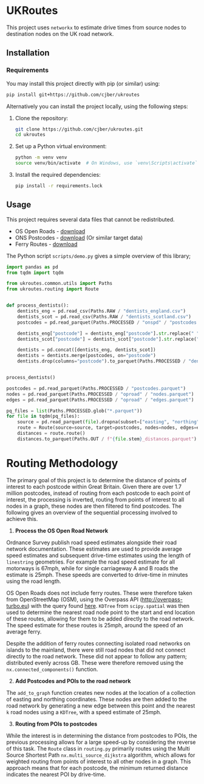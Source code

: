 # UKRoutes

This project uses `networkx` to estimate drive times from source nodes to destination nodes on the UK road network.

## Installation

### Requirements

You may install this project directly with pip (or similar) using:

```bash
pip install git+https://github.com/cjber/ukroutes
```

Alternatively you can install the project locally, using the following steps:

1. Clone the repository:
    ```bash
    git clone https://github.com/cjber/ukroutes.git
    cd ukroutes
    ```

2. Set up a Python virtual environment:
    ```bash
    python -m venv venv
    source venv/bin/activate  # On Windows, use `venv\Scripts\activate`
    ```

3. Install the required dependencies:
    ```bash
    pip install -r requirements.lock
    ```

## Usage

This project requires several data files that cannot be redistributed.

* OS Open Roads - [download](https://www.ordnancesurvey.co.uk/products/os-open-roads)
* ONS Postcodes - [download](https://geoportal.statistics.gov.uk/search?q=PRD_ONSPD&sort=Date%20Created%7Ccreated%7Cdesc) (Or similar target data)
* Ferry Routes - [download](http://overpass-turbo.eu/?q=LyoKVGhpcyBoYcSGYmVlbiBnxI1lcmF0ZWQgYnkgdGhlIG92xJJwxIlzLXR1cmJvIHdpemFyZC7EgsSdxJ9yaWdpbmFsIHNlxLBjaMSsxIk6CsOiwoDCnHJvdcSVPWbEknJ5xYjCnQoqLwpbxYx0Ompzb25dW3RpbWXFmzoyNV07Ci8vxI_ElMSdciByZXN1bHRzCigKICDFryBxdcSSxJrEo3J0IGZvcjogxYjFisWbZcWPxZHFk8KAxZXGgG5vZGVbIsWLxY1lIj0ixZByxZIiXSh7e2LEqnh9fSnFrcaAd2F5xp_GocSVxqTGpsaWxqrGrMauxrDGssa0xb_FtWVsxJRpxaDGusaTxr3Gp8apxqvGrcavb8axxrPFrceFxoJwxLduxorFtsW4xbrFvMWbxJjGnHnFrT7Frcejc2vHiMaDdDs&c=BH1aTWQmgG)

The Python script `scripts/demo.py` gives a simple overview of this library;

```python
import pandas as pd
from tqdm import tqdm

from ukroutes.common.utils import Paths
from ukroutes.routing import Route


def process_dentists():
    dentists_eng = pd.read_csv(Paths.RAW / "dentists_england.csv")
    dentists_scot = pd.read_csv(Paths.RAW / "dentists_scotland.csv")
    postcodes = pd.read_parquet(Paths.PROCESSED / "onspd" / "postcodes.parquet")

    dentists_eng["postcode"] = dentists_eng["postcode"].str.replace(" ", "")
    dentists_scot["postcode"] = dentists_scot["postcode"].str.replace(" ", "")

    dentists = pd.concat([dentists_eng, dentists_scot])
    dentists = dentists.merge(postcodes, on="postcode")
    dentists.drop(columns="postcode").to_parquet(Paths.PROCESSED / "dentists.parquet")


process_dentists()

postcodes = pd.read_parquet(Paths.PROCESSED / "postcodes.parquet")
nodes = pd.read_parquet(Paths.PROCESSED / "oproad" / "nodes.parquet")
edges = pd.read_parquet(Paths.PROCESSED / "oproad" / "edges.parquet")

pq_files = list(Paths.PROCESSED.glob("*.parquet"))
for file in tqdm(pq_files):
    source = pd.read_parquet(file).dropna(subset=["easting", "northing"])
    route = Route(source=source, target=postcodes, nodes=nodes, edges=edges)
    distances = route.route()
    distances.to_parquet(Paths.OUT / f"{file.stem}_distances.parquet")
```

# Routing Methodology

The primary goal of this project is to determine the distance of points of interest to each postcode within Great Britain. Given there are over 1.7 million postcodes, instead of routing from each postcode to each point of interest, the processing is inverted, routing from points of interest to all nodes in a graph, these nodes are then filtered to find postcodes. The following gives an overview of the sequential processing involved to achieve this.

1. **Process the OS Open Road Network**

Ordnance Survey publish road speed estimates alongside their road network documentation. These estimates are used to provide average speed estimates and subsequent drive-time estimates using the length of `linestring` geometries. For example the road speed estimate for all motorways is 67mph, while for single carriageway A and B roads the estimate is 25mph. These speeds are converted to drive-time in minutes using the road length.

OS Open Roads does not include ferry routes. These were therefore taken from OpenStreetMap (OSM), using the Overpass API (http://overpass-turbo.eu) with the query found [here](http://overpass-turbo.eu/?q=LyoKVGhpcyBoYcSGYmVlbiBnxI1lcmF0ZWQgYnkgdGhlIG92xJJwxIlzLXR1cmJvIHdpemFyZC7EgsSdxJ9yaWdpbmFsIHNlxLBjaMSsxIk6CsOiwoDCnHJvdcSVPWbEknJ5xYjCnQoqLwpbxYx0Ompzb25dW3RpbWXFmzoyNV07Ci8vxI_ElMSdciByZXN1bHRzCigKICDFryBxdcSSxJrEo3J0IGZvcjogxYjFisWbZcWPxZHFk8KAxZXGgG5vZGVbIsWLxY1lIj0ixZByxZIiXSh7e2LEqnh9fSnFrcaAd2F5xp_GocSVxqTGpsaWxqrGrMauxrDGssa0xb_FtWVsxJRpxaDGusaTxr3Gp8apxqvGrcavb8axxrPFrceFxoJwxLduxorFtsW4xbrFvMWbxJjGnHnFrT7Frcejc2vHiMaDdDs&c=BH1aTWQmgG). `KDTree` from `scipy.spatial` was then used to determine the nearest road node point to the start and end location of these routes, allowing for them to be added directly to the road network. The speed estimate for these routes is 25mph, around the speed of an average ferry.

Despite the addition of ferry routes connecting isolated road networks on islands to the mainland, there were still road nodes that did not connect directly to the road network. These did not appear to follow any pattern; distributed evenly across GB. These were therefore removed using the `nx.connected_components()` function.

2. **Add Postcodes and POIs to the road network**

The `add_to_graph` function creates new nodes at the location of a collection of easting and northing coordinates. These nodes are then added to the road network by generating a new edge between this point and the nearest `k` road nodes using a `KDTree`, with a speed estimate of 25mph.

3. **Routing from POIs to postcodes**

While the interest is in determining the distance from postcodes to POIs, the previous processing allows for a large speed-up by considering the reverse of this task. The `Route` class in `routing.py` primarily routes using the Multi Source Shortest Path `nx.multi_source_dijkstra` algorithm, which allows for weighted routing from points of interest to all other nodes in a graph. This approach means that for each postcode, the minimum returned distance indicates the nearest POI by drive-time.
